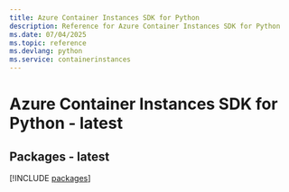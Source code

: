 ```yaml
---
title: Azure Container Instances SDK for Python
description: Reference for Azure Container Instances SDK for Python
ms.date: 07/04/2025
ms.topic: reference
ms.devlang: python
ms.service: containerinstances
---
```

# Azure Container Instances SDK for Python - latest
## Packages - latest
[!INCLUDE [packages](container-instances-index.md)]